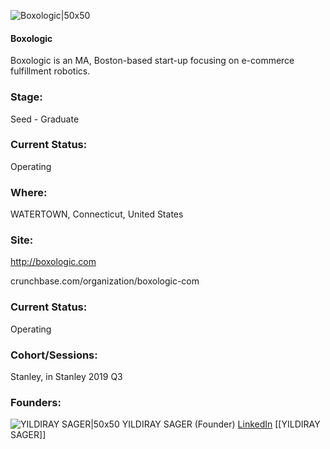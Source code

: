 

![Boxologic|50x50](https://apimg.techstars.com/connect/images/image_files/5d4d8e1ea36c11317a00023e/original/DOMEZERO_LOGO_300x300.png)

#### Boxologic
Boxologic is an MA, Boston-based start-up focusing on e-commerce fulfillment robotics.

### Stage: 
Seed - Graduate 

### Current Status: 
Operating

### Where:
WATERTOWN, Connecticut, United States

### Site:
http://boxologic.com



crunchbase.com/organization/boxologic-com

### Current Status: 
Operating

### Cohort/Sessions: 
Stanley, in Stanley 2019 Q3

### Founders: 

![YILDIRAY SAGER|50x50](https://apimg.techstars.com/connect/images/image_files/5d4d8ce6a36c11317a00023d/original/yildiraySager.png) YILDIRAY SAGER (Founder) [LinkedIn](https://linkedin.com/in/yildiray-sager-4aaa763) [[YILDIRAY SAGER]]


